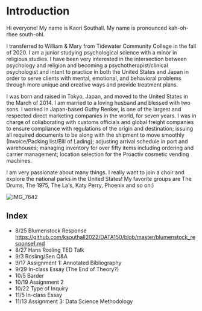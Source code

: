 # Introduction


Hi everyone! My name is Kaori Southall. My name is pronounced kah-oh-rhee south-ohl.


I transferred to William & Mary from Tidewater Community College in the fall of 2020. I am a junior studying psychological science with a minor in religious studies. I have been very interested in the intersection between psychology and religion and becoming a psychotherapist/clinical psychologist and intent to practice in both the United States and Japan in order to serve clients with mental, emotional, and behavioral problems through more unique and creative ways and provide treatment plans.

I was born and raised in Tokyo, Japan, and moved to the United States in the March of 2014. I am married to a loving husband and blessed with two sons. I worked in Japan-based Guthy Renker, is one of the largest and respected direct marketing companies in the world, for seven years. I was in charge of collaborating with customs officials and global freight companies to ensure compliance with regulations of the origin and destination; issuing all required documents to be along with the shipment to move smoothly (Invoice/Packing list/Bill of Lading); adjusting arrival schedule in port and warehouses; managing inventory for over fifty items including ordering and carrier management; location selection for the Proactiv cosmetic vending machines.


I am very passionate about many things. I really want to join a choir and explore the national parks in the United States! My favorite groups are The Drums, The 1975, The La's, Katy Perry, Phoenix and so on:)

![IMG_7642](https://user-images.githubusercontent.com/69981434/98605193-0a2ace80-22b3-11eb-85bd-70fd63aa7a7b.jpg)


## Index

- 8/25 Blumenstock Response https://github.com/ksouthall2022/DATA150/blob/master/blumenstock_response1.md
- 8/27 Hans Rosling TED Talk
- 9/3 Rosling/Sen Q&A 
- 9/17 Assignment 1: Annotated Bibliography
- 9/29 In-class Essay (The End of Theory?) 
- 10/5 Barder 
- 10/19 Assignment 2 
- 10/22 Type of Inquiry 
- 11/5 In-class Essay 
- 11/13 Assignment 3: Data Science Methodology 
